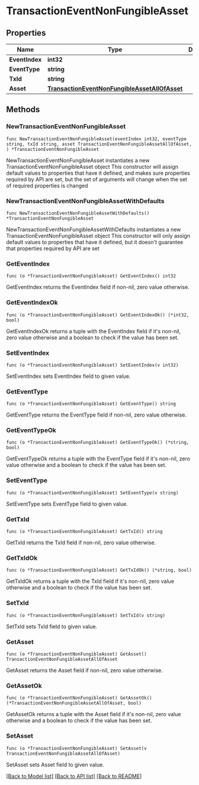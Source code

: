 # TransactionEventNonFungibleAsset

## Properties

Name | Type | Description | Notes
------------ | ------------- | ------------- | -------------
**EventIndex** | **int32** |  | 
**EventType** | **string** |  | 
**TxId** | **string** |  | 
**Asset** | [**TransactionEventNonFungibleAssetAllOfAsset**](TransactionEventNonFungibleAssetAllOfAsset.md) |  | 

## Methods

### NewTransactionEventNonFungibleAsset

`func NewTransactionEventNonFungibleAsset(eventIndex int32, eventType string, txId string, asset TransactionEventNonFungibleAssetAllOfAsset, ) *TransactionEventNonFungibleAsset`

NewTransactionEventNonFungibleAsset instantiates a new TransactionEventNonFungibleAsset object
This constructor will assign default values to properties that have it defined,
and makes sure properties required by API are set, but the set of arguments
will change when the set of required properties is changed

### NewTransactionEventNonFungibleAssetWithDefaults

`func NewTransactionEventNonFungibleAssetWithDefaults() *TransactionEventNonFungibleAsset`

NewTransactionEventNonFungibleAssetWithDefaults instantiates a new TransactionEventNonFungibleAsset object
This constructor will only assign default values to properties that have it defined,
but it doesn't guarantee that properties required by API are set

### GetEventIndex

`func (o *TransactionEventNonFungibleAsset) GetEventIndex() int32`

GetEventIndex returns the EventIndex field if non-nil, zero value otherwise.

### GetEventIndexOk

`func (o *TransactionEventNonFungibleAsset) GetEventIndexOk() (*int32, bool)`

GetEventIndexOk returns a tuple with the EventIndex field if it's non-nil, zero value otherwise
and a boolean to check if the value has been set.

### SetEventIndex

`func (o *TransactionEventNonFungibleAsset) SetEventIndex(v int32)`

SetEventIndex sets EventIndex field to given value.


### GetEventType

`func (o *TransactionEventNonFungibleAsset) GetEventType() string`

GetEventType returns the EventType field if non-nil, zero value otherwise.

### GetEventTypeOk

`func (o *TransactionEventNonFungibleAsset) GetEventTypeOk() (*string, bool)`

GetEventTypeOk returns a tuple with the EventType field if it's non-nil, zero value otherwise
and a boolean to check if the value has been set.

### SetEventType

`func (o *TransactionEventNonFungibleAsset) SetEventType(v string)`

SetEventType sets EventType field to given value.


### GetTxId

`func (o *TransactionEventNonFungibleAsset) GetTxId() string`

GetTxId returns the TxId field if non-nil, zero value otherwise.

### GetTxIdOk

`func (o *TransactionEventNonFungibleAsset) GetTxIdOk() (*string, bool)`

GetTxIdOk returns a tuple with the TxId field if it's non-nil, zero value otherwise
and a boolean to check if the value has been set.

### SetTxId

`func (o *TransactionEventNonFungibleAsset) SetTxId(v string)`

SetTxId sets TxId field to given value.


### GetAsset

`func (o *TransactionEventNonFungibleAsset) GetAsset() TransactionEventNonFungibleAssetAllOfAsset`

GetAsset returns the Asset field if non-nil, zero value otherwise.

### GetAssetOk

`func (o *TransactionEventNonFungibleAsset) GetAssetOk() (*TransactionEventNonFungibleAssetAllOfAsset, bool)`

GetAssetOk returns a tuple with the Asset field if it's non-nil, zero value otherwise
and a boolean to check if the value has been set.

### SetAsset

`func (o *TransactionEventNonFungibleAsset) SetAsset(v TransactionEventNonFungibleAssetAllOfAsset)`

SetAsset sets Asset field to given value.



[[Back to Model list]](../README.md#documentation-for-models) [[Back to API list]](../README.md#documentation-for-api-endpoints) [[Back to README]](../README.md)


